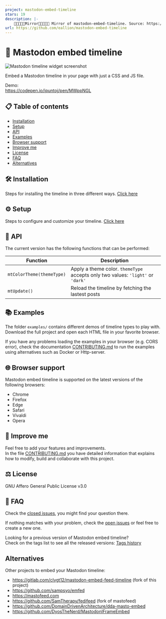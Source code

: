 ```yaml
---
project: mastodon-embed-timeline
stars: 19
description: |-
    🚧🚧🚧🚧🚧Mirror🚧🚧🚧🚧🚧 Mirror of mastodon-embed-timeline. Source: https://gitlab.com/idotj/mastodon-embed-timeline
url: https://github.com/eallion/mastodon-embed-timeline
---
```


# 🐘 Mastodon embed timeline

![Mastodon timeline widget screenshot](./docs/screenshot-light-dark.jpg "Mastodon timeline widget screenshot")

Embed a Mastodon timeline in your page with just a CSS and JS file.

Demo:  
<https://codepen.io/ipuntoj/pen/MWppNGL>

## 📋 Table of contents

- [Installation](#-installation)
- [Setup](#-setup)
- [API](#-api)
- [Examples](#-examples)
- [Browser support](#-browser-support)
- [Improve me](#-improve-me)
- [License](#️-license)
- [FAQ](#-faq)
- [Alternatives](#alternatives)

## 🛠️ Installation

Steps for installing the timeline in three different ways. [Click here](https://gitlab.com/idotj/mastodon-embed-timeline/-/blob/master/docs/INSTALLATION.md)

## ⚙️ Setup

Steps to configure and customize your timeline. [Click here](https://gitlab.com/idotj/mastodon-embed-timeline/-/blob/master/docs/SETUP.md)

## 🔌 API

The current version has the following functions that can be performed:

| Function                  | Description                                                                     |
| ------------------------- | ------------------------------------------------------------------------------- |
| `mtColorTheme(themeType)` | Apply a theme color. `themeType` accepts only two values: `'light'` or `'dark'` |
| `mtUpdate()`              | Reload the timeline by fetching the lastest posts                               |

## 📚 Examples

The folder `examples/` contains different demos of timeline types to play with. Download the full project and open each HTML file in your favorite browser.  

If you have any problems loading the examples in your browser (e.g. CORS error), check the documentation [CONTRIBUTING.md](https://gitlab.com/idotj/mastodon-embed-timeline/-/blob/master/CONTRIBUTING.md#testing) to run the examples using alternatives such as Docker or Http-server.

## 🌐 Browser support

Mastodon embed timeline is supported on the latest versions of the following browsers:

- Chrome
- Firefox
- Edge
- Safari
- Vivaldi
- Opera

## 🚀 Improve me

Feel free to add your features and improvements.  
In the file [CONTRIBUTING.md](https://gitlab.com/idotj/mastodon-embed-timeline/-/blob/master/CONTRIBUTING.md) you have detailed information that explains how to modify, build and collaborate with this project.

## ⚖️ License

GNU Affero General Public License v3.0

## 💬 FAQ

Check the [closed issues](https://gitlab.com/idotj/mastodon-embed-timeline/-/issues/?sort=created_date&state=closed&first_page_size=20), you might find your question there.

If nothing matches with your problem, check the [open issues](https://gitlab.com/idotj/mastodon-embed-timeline/-/issues/?sort=created_date&state=opened&first_page_size=20) or feel free to create a new one.

Looking for a previous version of Mastodon embed timeline?  
Check on the tags list to see all the released versions: [Tags history](https://gitlab.com/idotj/mastodon-embed-timeline/-/tags)

## Alternatives

Other projects to embed your Mastodon timeline:

- <https://gitlab.com/clvgt12/mastodon-embed-feed-timeline> (fork of this project)
- <https://github.com/sampsyo/emfed>
- <https://mastofeed.com>
- <https://github.com/SamTherapy/fedifeed> (fork of mastofeed)
- <https://github.com/DomainDrivenArchitecture/dda-masto-embed>
- <https://github.com/DyosTheNerd/MastodonIFrameEmbed>

